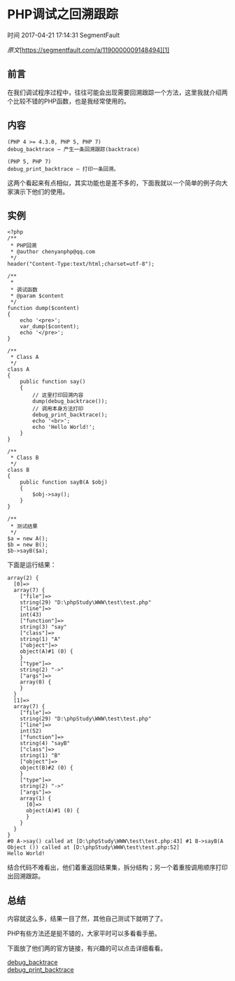 # PHP调试之回溯跟踪

 时间 2017-04-21 17:14:31  SegmentFault

_原文_[https://segmentfault.com/a/1190000009148494][1]


## 前言

在我们调试程序过程中，往往可能会出现需要回溯跟踪一个方法，这里我就介绍两个比较不错的PHP函数，也是我经常使用的。

## 内容

    (PHP 4 >= 4.3.0, PHP 5, PHP 7)
    debug_backtrace — 产生一条回溯跟踪(backtrace)
    
    (PHP 5, PHP 7)
    debug_print_backtrace — 打印一条回溯。

这两个看起来有点相似，其实功能也是差不多的，下面我就以一个简单的例子向大家演示下他们的使用。

## 实例

    <?php
    /**
     * PHP回溯
     * @author chenyanphp@qq.com
     */
    header("Content-Type:text/html;charset=utf-8");
    
    /**
     *
     * 调试函数
     * @param $content
     */
    function dump($content)
    {
        echo '<pre>';
        var_dump($content);
        echo '</pre>';
    }
    
    /**
     * Class A
     */
    class A
    {
        public function say()
        {
            // 这里打印回溯内容
            dump(debug_backtrace());
            // 调用本身方法打印
            debug_print_backtrace();
            echo '<br>';
            echo 'Hello World!';
        }
    }
    
    /**
     * Class B
     */
    class B
    {
        public function sayB(A $obj)
        {
            $obj->say();
        }
    }
    
    /**
     * 测试结果
     */
    $a = new A();
    $b = new B();
    $b->sayB($a);

下面是运行结果：

    array(2) {
      [0]=>
      array(7) {
        ["file"]=>
        string(29) "D:\phpStudy\WWW\test\test.php"
        ["line"]=>
        int(43)
        ["function"]=>
        string(3) "say"
        ["class"]=>
        string(1) "A"
        ["object"]=>
        object(A)#1 (0) {
        }
        ["type"]=>
        string(2) "->"
        ["args"]=>
        array(0) {
        }
      }
      [1]=>
      array(7) {
        ["file"]=>
        string(29) "D:\phpStudy\WWW\test\test.php"
        ["line"]=>
        int(52)
        ["function"]=>
        string(4) "sayB"
        ["class"]=>
        string(1) "B"
        ["object"]=>
        object(B)#2 (0) {
        }
        ["type"]=>
        string(2) "->"
        ["args"]=>
        array(1) {
          [0]=>
          object(A)#1 (0) {
          }
        }
      }
    }
    #0 A->say() called at [D:\phpStudy\WWW\test\test.php:43] #1 B->sayB(A Object ()) called at [D:\phpStudy\WWW\test\test.php:52] 
    Hello World!

结合代码不难看出，他们着重返回结果集，拆分结构；另一个着重按调用顺序打印出回溯跟踪。

## 总结

内容就这么多，结果一目了然，其他自己测试下就明了了。

PHP有些方法还是挺不错的，大家平时可以多看看手册。

下面放了他们两的官方链接，有兴趣的可以点击详细看看。

[debug_backtrace][3]  
[debug_print_backtrace][4]




[1]: https://segmentfault.com/a/1190000009148494?utm_source=tuicool&utm_medium=referral

[3]: http://cn2.php.net/manual/zh/function.debug-backtrace.php
[4]: http://cn2.php.net/manual/zh/function.debug-print-backtrace.php